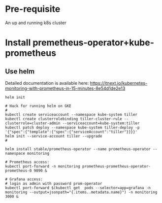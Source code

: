 # Pre-requisite 

An up and running k8s cluster

# Install premetheus-operator+kube-prometheus 

## Use helm

Detailed documentation is available here:
https://itnext.io/kubernetes-monitoring-with-prometheus-in-15-minutes-8e54d1de2e13

```shell
helm init

# Hack for running helm on GKE
#
kubectl create serviceaccount --namespace kube-system tiller
kubectl create clusterrolebinding tiller-cluster-rule --clusterrole=cluster-admin --serviceaccount=kube-system:tiller
kubectl patch deploy --namespace kube-system tiller-deploy -p '{"spec":{"template":{"spec":{"serviceAccount":"tiller"}}}}'   
helm init --service-account tiller --upgrade
#

helm install stable/prometheus-operator --name prometheus-operator --namespace monitoring

# Prometheus access:
kubectl port-forward -n monitoring prometheus-prometheus-operator-prometheus-0 9090 &

# Grafana access:
# login as admin with password prom-operator
kubectl port-forward $(kubectl get  pods --selector=app=grafana -n  monitoring --output=jsonpath="{.items..metadata.name}") -n monitoring  3000 &
```


